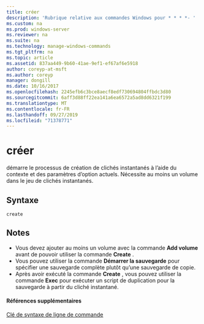 ```yaml
---
title: créer
description: 'Rubrique relative aux commandes Windows pour * * * *- '
ms.custom: na
ms.prod: windows-server
ms.reviewer: na
ms.suite: na
ms.technology: manage-windows-commands
ms.tgt_pltfrm: na
ms.topic: article
ms.assetid: 837aa449-9b60-41ae-9ef1-ef67af6e5918
author: coreyp-at-msft
ms.author: coreyp
manager: dongill
ms.date: 10/16/2017
ms.openlocfilehash: 2245efb6c3bce8aecf8edf730694804ffbdc3d80
ms.sourcegitcommit: 6aff3d88ff22ea141a6ea6572a5ad8dd6321f199
ms.translationtype: MT
ms.contentlocale: fr-FR
ms.lasthandoff: 09/27/2019
ms.locfileid: "71378771"
---
```

# <a name="create"></a>créer



démarre le processus de création de clichés instantanés à l’aide du contexte et des paramètres d’option actuels. Nécessite au moins un volume dans le jeu de clichés instantanés.

## <a name="syntax"></a>Syntaxe

```
create
```

## <a name="remarks"></a>Notes

-   Vous devez ajouter au moins un volume avec la commande **Add volume** avant de pouvoir utiliser la commande **Create** .
-   Vous pouvez utiliser la commande **Démarrer la sauvegarde** pour spécifier une sauvegarde complète plutôt qu’une sauvegarde de copie.
-   Après avoir exécuté la commande **Create** , vous pouvez utiliser la commande **Exec** pour exécuter un script de duplication pour la sauvegarde à partir du cliché instantané.

#### <a name="additional-references"></a>Références supplémentaires

[Clé de syntaxe de ligne de commande](command-line-syntax-key.md)